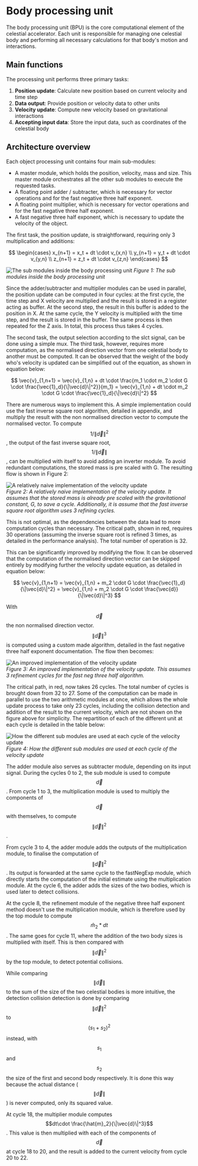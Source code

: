 # Body processing unit

The body processing unit (BPU) is the core computational element of the celestial accelerator. Each unit is responsible for managing one celestial body and performing all necessary calculations for that body's motion and interactions.

## Main functions

The processing unit performs three primary tasks:

1. **Position update**: Calculate new position based on current velocity and time step
2. **Data output**: Provide position or velocity data to other units
3. **Velocity update**: Compute new velocity based on gravitational interactions
4. **Accepting input data**: Store the input data, such as coordinates of the celestial body

## Architecture overview

Each object processing unit contains four main sub-modules:

- A master module, which holds the position, velocity, mass and size. This master module orchestrates all the other sub modules to execute the requested tasks.
- A floating point adder / subtracter, which is necessary for vector operations and for the fast negative three half exponent.
- A floating point multiplier, which is necessary for vector operations and for the fast negative three half exponent.
- A fast negative three half exponent, which is necessary to update the velocity of the object.


 The first task, the position update, is straightforward, requiring only 3 multiplication and additions:

$$
\begin{cases}
x_{n+1} = x_t + dt \cdot v_{x,n} \\
y_{n+1} = y_t + dt \cdot v_{y,n} \\
z_{n+1} = z_t + dt \cdot v_{z,n}
\end{cases}
$$

<div class="image-container right">
    <img src="../assets/DetailedViewBPU.png" alt="The sub modules inside the body processing unit">
    <em>Figure 1: The sub modules inside the body processing unit</em>
</div>

Since the adder/subtracter and multiplier modules can be used in parallel, the position update can be computed in four cycles: at the first cycle, the time step and X velocity are multiplied and the result is stored in a register acting as buffer. At the second step, the result in this buffer is added to the position in X. At the same cycle, the Y velocity is multiplied with the time step, and the result is stored in the buffer. The same process is then repeated for the Z axis. In total, this process thus takes 4 cycles.

The second task, the output selection according to the slct signal, can be done using a simple mux. The third task, however, requires more computation, as the normalised direction vector from one celestial body to another must be computed. It can be observed that the weight of the body who's velocity is updated can be simplified out of the equation, as shown in equation below:

$$
\vec{v}_{1,n+1} = \vec{v}_{1,n} +  dt \cdot \frac{m_1 \cdot m_2 \cdot G \cdot \frac{\vec{1}_d}{\|\vec{d}\|^2}}{m_1} =  \vec{v}_{1,n} +  dt \cdot m_2 \cdot G \cdot \frac{\vec{1}_d}{\|\vec{d}\|^2}
$$

 There are numerous ways to implement this. A simple implementation could use the fast
  inverse square root algorithm, detailed in appendix, and multiply the result with the non 
  normalised direction vector to compute the normalised vector. To compute $$1/\|\vec{d}\|^2$$, the 
  output of the fast inverse square root, $$1/\|\vec{d}\|$$, can be multiplied with itself to avoid 
  adding an inverter module. To avoid redundant computations, the stored mass is pre scaled 
  with G. The resulting flow is shown in Figure 2:

<div class="image-container center">
    <img src="../assets/NaiveVeloUpFlow.png" alt="A relatively naive implementation of the velocity update">
    <br>
    <em>Figure 2: A relatively naive implementation of the velocity update. It assumes that the stored mass is already pre scaled with the gravitational constant, G, to save a cycle. Additionally, it is assume that the fast inverse square root algorithm uses 3 refining cycles.</em>
</div>

This is not optimal, as the dependencies between the data lead to more computation cycles than necessary. The critical path, shown in red, requires 30 operations (assuming the inverse square root is refined 3 times, as detailed in the performance analysis). The total number of operation is 32.

This can be significantly improved by modifying the flow. It can be observed that the computation of the normalised direction vector can be skipped entirely by modifying further the velocity update equation, as detailed in equation below:

$$
\vec{v}_{1,n+1} = \vec{v}_{1,n} + m_2 \cdot G \cdot \frac{\vec{1}_d}{\|\vec{d}\|^2} =  \vec{v}_{1,n} + m_2 \cdot G \cdot \frac{\vec{d}}{\|\vec{d}\|^3}
$$
 
 
 With $$\vec{d}$$ the non normalised direction vector. $$\|\vec{d}\|^3$$ is computed using a custom made algorithm, detailed in the fast negative three half exponent documentation. The flow then becomes:

<div class="image-container center">
    <img src="../assets/NonNaiveVelUpFlow.png" alt="An improved implementation of the velocity update">
    <br>
    <em>Figure 3: An improved implementation of the velocity update. This assumes 3 refinement cycles for the fast neg three half algorithm.</em>
</div>
 
 
 The critical path, in red, now takes 26 cycles. The total number of cycles is brought down from 32 to 27. Some of the computation can be made in parallel to use the two arithmetic modules at once, which allows the whole update process to take only 23 cycles, including the collision detection and addition of the result to the current velocity, which are not shown on the figure above for simplicity. The repartition of each of the different unit at each cycle is detailed in the table below:

<div class="image-container center">
    <img src="../assets/FlowModUtilTable.png" alt="How the different sub modules are used at each cycle of the velocity update">
    <br>
    <em>Figure 4: How the different sub modules are used at each cycle of the velocity update</em>
</div>

The adder module also serves as subtracter module, depending on its input signal. During the cycles 0 to 2, the sub module is used to compute $$\vec{d}$$. From cycle 1 to 3, the multiplication module is used to multiply the components of $$\vec{d}$$ with themselves, to compute $$\|\vec{d}\|^2$$.

From cycle 3 to 4, the adder module adds the outputs of the multiplication module, to finalise the computation of $$\|\vec{d}\|^2$$. Its output is forwarded at the same cycle to the fastNegExp module, which directly starts the computation of the initial estimate using the multiplication module. At the cycle 6, the adder adds the sizes of the two bodies, which is used later to detect collisions.

At the cycle 8, the refinement module of the negative three half exponent method doesn't use the multiplication module, which is therefore used by the top module to compute $$\hat{m}_2*dt$$. The same goes for cycle 11, where the addition of the two body sizes is multiplied with itself. This is then compared with $$\|\vec{d}\|^2$$ by the top module, to detect potential collisions.

While comparing $$\|\vec{d}\|$$ to the sum of the size of the two celestial bodies is more intuitive, the detection collision detection is done by comparing $$\|\vec{d}\|^2$$ to $$(s_1 + s_2)^2$$ instead, with $$s_1$$ and $$s_2$$ the size of the first and second body respectively. It is done this way because the actual distance ($$\|\vec{d}\|$$) is never computed, only its squared value.

At cycle 18, the multiplier module computes $$dt\cdot \frac{\hat{m}_2}{\|\vec{d}\|^3}$$. This value is then multiplied with each of the components of $$\vec{d}$$ at cycle 18 to 20, and the result is added to the current velocity from cycle 20 to 22.
